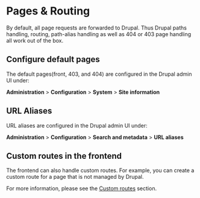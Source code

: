 # Pages & Routing

By default, all page requests are forwarded to Drupal. Thus Drupal paths handling, routing, path-alias handling as well as 404 or 403 page handling all work out of the box.

## Configure default pages

The default pages(front, 403, and 404) are configured in the Drupal admin UI under:

**Administration** > **Configuration** > **System** > **Site information**

## URL Aliases

URL aliases are configured in the Drupal admin UI under:

**Administration** > **Configuration** > **Search and metadata** > **URL aliases**

## Custom routes in the frontend

The frontend can also handle custom routes. For example, you can create a custom route for a page that is not managed by Drupal.

For more information, please see the [Custom routes](/nuxt/custom-routes) section.